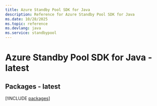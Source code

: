 ```yaml
---
title: Azure Standby Pool SDK for Java
description: Reference for Azure Standby Pool SDK for Java
ms.date: 10/28/2025
ms.topic: reference
ms.devlang: java
ms.service: standbypool
---
```

# Azure Standby Pool SDK for Java - latest
## Packages - latest
[!INCLUDE [packages](standby-pool-index.md)]